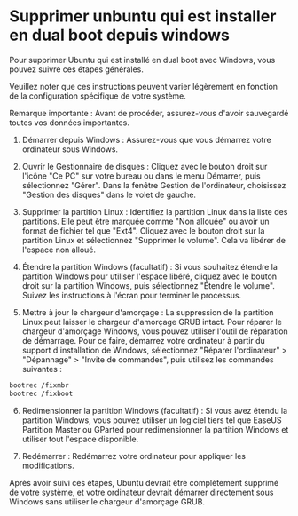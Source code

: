 # Supprimer unbuntu qui est installer en dual boot depuis windows

Pour supprimer Ubuntu qui est installé en dual boot avec Windows, vous pouvez suivre ces étapes générales. 

Veuillez noter que ces instructions peuvent varier légèrement en fonction de la configuration spécifique de votre système.

Remarque importante : Avant de procéder, assurez-vous d'avoir sauvegardé toutes vos données importantes.

1. Démarrer depuis Windows : Assurez-vous que vous démarrez votre ordinateur sous Windows.

2. Ouvrir le Gestionnaire de disques : Cliquez avec le bouton droit sur l'icône "Ce PC" sur votre bureau ou dans le menu Démarrer, puis sélectionnez "Gérer". Dans la fenêtre Gestion de l'ordinateur, choisissez "Gestion des disques" dans le volet de gauche.

3. Supprimer la partition Linux : Identifiez la partition Linux dans la liste des partitions. Elle peut être marquée comme "Non allouée" ou avoir un format de fichier tel que "Ext4". Cliquez avec le bouton droit sur la partition Linux et sélectionnez "Supprimer le volume". Cela va libérer de l'espace non alloué.

4. Étendre la partition Windows (facultatif) : Si vous souhaitez étendre la partition Windows pour utiliser l'espace libéré, cliquez avec le bouton droit sur la partition Windows, puis sélectionnez "Étendre le volume". Suivez les instructions à l'écran pour terminer le processus.

5. Mettre à jour le chargeur d'amorçage : La suppression de la partition Linux peut laisser le chargeur d'amorçage GRUB intact. Pour réparer le chargeur d'amorçage Windows, vous pouvez utiliser l'outil de réparation de démarrage. Pour ce faire, démarrez votre ordinateur à partir du support d'installation de Windows, sélectionnez "Réparer l'ordinateur" > "Dépannage" > "Invite de commandes", puis utilisez les commandes suivantes :

```bash
bootrec /fixmbr
bootrec /fixboot
```

6. Redimensionner la partition Windows (facultatif) : Si vous avez étendu la partition Windows, vous pouvez utiliser un logiciel tiers tel que EaseUS Partition Master ou GParted pour redimensionner la partition Windows et utiliser tout l'espace disponible.

7. Redémarrer : Redémarrez votre ordinateur pour appliquer les modifications.

Après avoir suivi ces étapes, Ubuntu devrait être complètement supprimé de votre système, et votre ordinateur devrait démarrer directement sous Windows sans utiliser le chargeur d'amorçage GRUB.